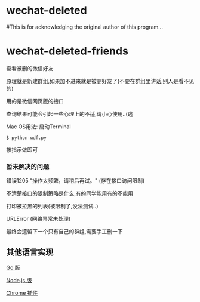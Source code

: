 # wechat-deleted

#This is for acknowledging the original author of this program...


# wechat-deleted-friends
查看被删的微信好友

原理就是新建群组,如果加不进来就是被删好友了(不要在群组里讲话,别人是看不见的)

用的是微信网页版的接口

查询结果可能会引起一些心理上的不适,请小心使用..(逃

Mac OS用法:
启动Terminal

`$ python wdf.py`

按指示做即可

### 暂未解决的问题

错误1205 "操作太频繁，请稍后再试。" (存在接口访问限制)

不清楚接口的限制策略是什么,有的同学能用有的不能用

打印被拉黑的列表(被限制了,没法测试..)

URLError (网络异常未处理)

最终会遗留下一个只有自己的群组,需要手工删一下

## 其他语言实现

[Go 版](https://github.com/miraclesu/wechat-deleted-friends)

[Node.js 版](https://github.com/chemdemo/wechat-helper)

[Chrome 插件](https://github.com/liaohuqiu/wechat-helper)
